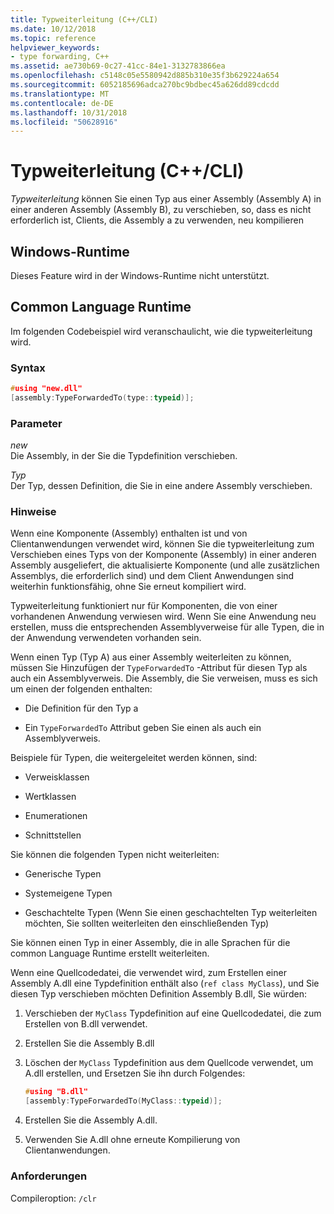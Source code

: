```yaml
---
title: Typweiterleitung (C++/CLI)
ms.date: 10/12/2018
ms.topic: reference
helpviewer_keywords:
- type forwarding, C++
ms.assetid: ae730b69-0c27-41cc-84e1-3132783866ea
ms.openlocfilehash: c5148c05e5580942d885b310e35f3b629224a654
ms.sourcegitcommit: 6052185696adca270bc9bdbec45a626dd89cdcdd
ms.translationtype: MT
ms.contentlocale: de-DE
ms.lasthandoff: 10/31/2018
ms.locfileid: "50628916"
---
```

# <a name="type-forwarding-ccli"></a>Typweiterleitung (C++/CLI)

*Typweiterleitung* können Sie einen Typ aus einer Assembly (Assembly A) in einer anderen Assembly (Assembly B), zu verschieben, so, dass es nicht erforderlich ist, Clients, die Assembly a zu verwenden, neu kompilieren

## <a name="windows-runtime"></a>Windows-Runtime

Dieses Feature wird in der Windows-Runtime nicht unterstützt.

## <a name="common-language-runtime"></a>Common Language Runtime

Im folgenden Codebeispiel wird veranschaulicht, wie die typweiterleitung wird.

### <a name="syntax"></a>Syntax

```cpp
#using "new.dll"
[assembly:TypeForwardedTo(type::typeid)];
```

### <a name="parameters"></a>Parameter

*new*<br/>
Die Assembly, in der Sie die Typdefinition verschieben.

*Typ*<br/>
Der Typ, dessen Definition, die Sie in eine andere Assembly verschieben.

### <a name="remarks"></a>Hinweise

Wenn eine Komponente (Assembly) enthalten ist und von Clientanwendungen verwendet wird, können Sie die typweiterleitung zum Verschieben eines Typs von der Komponente (Assembly) in einer anderen Assembly ausgeliefert, die aktualisierte Komponente (und alle zusätzlichen Assemblys, die erforderlich sind) und dem Client Anwendungen sind weiterhin funktionsfähig, ohne Sie erneut kompiliert wird.

Typweiterleitung funktioniert nur für Komponenten, die von einer vorhandenen Anwendung verwiesen wird. Wenn Sie eine Anwendung neu erstellen, muss die entsprechenden Assemblyverweise für alle Typen, die in der Anwendung verwendeten vorhanden sein.

Wenn einen Typ (Typ A) aus einer Assembly weiterleiten zu können, müssen Sie Hinzufügen der `TypeForwardedTo` -Attribut für diesen Typ als auch ein Assemblyverweis. Die Assembly, die Sie verweisen, muss es sich um einen der folgenden enthalten:

- Die Definition für den Typ a

- Ein `TypeForwardedTo` Attribut geben Sie einen als auch ein Assemblyverweis.

Beispiele für Typen, die weitergeleitet werden können, sind:

- Verweisklassen

- Wertklassen

- Enumerationen

- Schnittstellen

Sie können die folgenden Typen nicht weiterleiten:

- Generische Typen

- Systemeigene Typen

- Geschachtelte Typen (Wenn Sie einen geschachtelten Typ weiterleiten möchten, Sie sollten weiterleiten den einschließenden Typ)

Sie können einen Typ in einer Assembly, die in alle Sprachen für die common Language Runtime erstellt weiterleiten.

Wenn eine Quellcodedatei, die verwendet wird, zum Erstellen einer Assembly A.dll eine Typdefinition enthält also (`ref class MyClass`), und Sie diesen Typ verschieben möchten Definition Assembly B.dll, Sie würden:

1. Verschieben der `MyClass` Typdefinition auf eine Quellcodedatei, die zum Erstellen von B.dll verwendet.

2. Erstellen Sie die Assembly B.dll

3. Löschen der `MyClass` Typdefinition aus dem Quellcode verwendet, um A.dll erstellen, und Ersetzen Sie ihn durch Folgendes:

    ```cpp
    #using "B.dll"
    [assembly:TypeForwardedTo(MyClass::typeid)];
    ```

4. Erstellen Sie die Assembly A.dll.

5. Verwenden Sie A.dll ohne erneute Kompilierung von Clientanwendungen.

### <a name="requirements"></a>Anforderungen

Compileroption: `/clr`